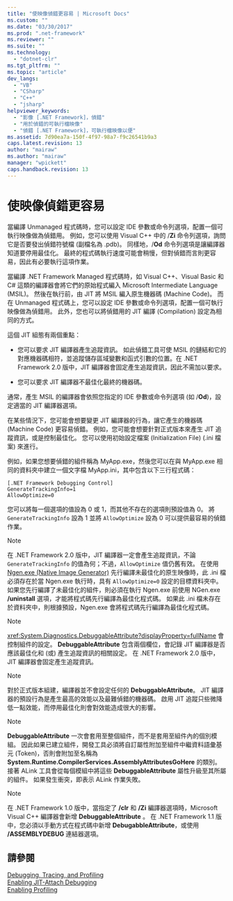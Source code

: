 ```yaml
---
title: "使映像偵錯更容易 | Microsoft Docs"
ms.custom: ""
ms.date: "03/30/2017"
ms.prod: ".net-framework"
ms.reviewer: ""
ms.suite: ""
ms.technology: 
  - "dotnet-clr"
ms.tgt_pltfrm: ""
ms.topic: "article"
dev_langs: 
  - "VB"
  - "CSharp"
  - "C++"
  - "jsharp"
helpviewer_keywords: 
  - "影像 [.NET Framework]，偵錯"
  - "用於偵錯的可執行檔映像"
  - "偵錯 [.NET Framework]，可執行檔映像以便"
ms.assetid: 7d90ea7a-150f-4f97-98a7-f9c26541b9a3
caps.latest.revision: 13
author: "mairaw"
ms.author: "mairaw"
manager: "wpickett"
caps.handback.revision: 13
---
```

# 使映像偵錯更容易
當編譯 Unmanaged 程式碼時，您可以設定 IDE 參數或命令列選項，配置一個可執行映像做為偵錯用。  例如，您可以使用 Visual C\+\+ 中的 \/**Zi** 命令列選項，詢問它是否要發出偵錯符號檔 \(副檔名為 .pdb\)。  同樣地，\/**Od** 命令列選項是讓編譯器知道要停用最佳化。  最終的程式碼執行速度可能會稍慢，但對偵錯而言則更容易，因此有必要執行這項作業。  
  
 當編譯 .NET Framework Managed 程式碼時，如 Visual C\+\+、Visual Basic 和 C\# 這類的編譯器會將它們的原始程式編入 Microsoft Intermediate Language \(MSIL\)。  然後在執行前，由 JIT 將 MSIL 編入原生機器碼 \(Machine Code\)。  而在 Unmanaged 程式碼上，您可以設定 IDE 參數或命令列選項，配置一個可執行映像做為偵錯用。  此外，您也可以將偵錯用的 JIT 編譯 \(Compilation\) 設定為相同的方式。  
  
 這個 JIT 組態有兩個重點：  
  
-   您可以要求 JIT 編譯器產生追蹤資訊。  如此偵錯工具可使 MSIL 的鏈結和它的對應機器碼相符，並追蹤儲存區域變數和函式引數的位置。在 .NET Framework 2.0 版中，JIT 編譯器會固定產生追蹤資訊，因此不需加以要求。  
  
-   您可以要求 JIT 編譯器不最佳化最終的機器碼。  
  
 通常，產生 MSIL 的編譯器會依照您指定的 IDE 參數或命令列選項 \(如 \/**Od**\)，設定適當的 JIT 編譯器選項。  
  
 在某些情況下，您可能會想要變更 JIT 編譯器的行為，讓它產生的機器碼 \(Machine Code\) 更容易偵錯。  例如，您可能會想要針對正式版本來產生 JIT 追蹤資訊，或是控制最佳化。  您可以使用初始設定檔案 \(Initialization File\) \(.ini 檔案\) 來進行。  
  
 例如，如果您想要偵錯的組件稱為 MyApp.exe，然後您可以在與 MyApp.exe 相同的資料夾中建立一個文字檔 MyApp.ini，其中包含以下三行程式碼：  
  
```  
[.NET Framework Debugging Control]  
GenerateTrackingInfo=1  
AllowOptimize=0  
```  
  
 您可以將每一個選項的值設為 0 或 1，而其他不存在的選項則預設值為 0。  將 `GenerateTrackingInfo` 設為 1 並將 `AllowOptimize` 設為 0 可以提供最容易的偵錯作業。  
  
> [!NOTE]
>  在 .NET Framework 2.0 版中，JIT 編譯器一定會產生追蹤資訊，不論 `GenerateTrackingInfo` 的值為何；不過，`AllowOptimize` 值仍舊有效。  在使用[Ngen.exe \(Native Image Generator\)](../../../docs/framework/tools/ngen-exe-native-image-generator.md) 先行編譯未最佳化的原生映像時，此 .ini 檔必須存在於當 Ngen.exe 執行時，具有 `AllowOptimize=0` 設定的目標資料夾中。  如果您先行編譯了未最佳化的組件，則必須在執行 Ngen.exe 前使用 NGen.exe **\/uninstall** 選項，才能將程式碼先行編譯為最佳化程式碼。  如果此 .ini 檔未存在於資料夾中，則根據預設，Ngen.exe 會將程式碼先行編譯為最佳化程式碼。  
  
> [!NOTE]
>  <xref:System.Diagnostics.DebuggableAttribute?displayProperty=fullName> 會控制組件的設定。  **DebuggableAttribute** 包含兩個欄位，會記錄 JIT 編譯器是否應該最佳化和 \(或\) 產生追蹤資訊的相關設定。  在 .NET Framework 2.0 版中，JIT 編譯器會固定產生追蹤資訊。  
  
> [!NOTE]
>  對於正式版本組建，編譯器並不會設定任何的 **DebuggableAttribute**。  JIT 編譯器的預設行為是產生最高的效能以及最難偵錯的機器碼。  啟用 JIT 追蹤只些微降低一點效能，而停用最佳化則會對效能造成很大的影響。  
  
> [!NOTE]
>  **DebuggableAttribute** 一次會套用至整個組件，而不是套用至組件內的個別模組。  因此如果已建立組件，開發工具必須將自訂屬性附加至組件中繼資料語彙基元 \(Token\)，否則會附加至名稱為 **System.Runtime.CompilerServices.AssemblyAttributesGoHere** 的類別。  接著 ALink 工具會從每個模組中將這些 **DebuggableAttribute** 屬性升級至其所屬的組件。  如果發生衝突，即表示 ALink 作業失敗。  
  
> [!NOTE]
>  在 .NET Framework 1.0 版中，當指定了 **\/clr** 和 **\/Zi** 編譯器選項時，Microsoft Visual C\+\+ 編譯器會新增 **DebuggableAttribute** 。  在 .NET Framework 1.1 版中，您必須以手動方式在程式碼中新增 **DebugabbleAttribute**，或使用 **\/ASSEMBLYDEBUG** 連結器選項。  
  
## 請參閱  
 [Debugging, Tracing, and Profiling](../../../docs/framework/debug-trace-profile/index.md)   
 [Enabling JIT\-Attach Debugging](../../../docs/framework/debug-trace-profile/enabling-jit-attach-debugging.md)   
 [Enabling Profiling](http://msdn.microsoft.com/zh-tw/3b669676-f0e0-4ebf-8674-68986dd2020d)